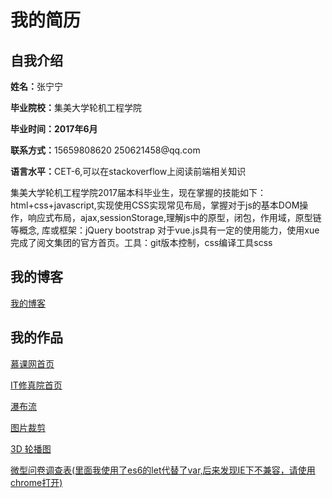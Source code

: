<h1>我的简历</h1>
<h2>自我介绍</h2>
<p><b>姓名：</b>张宁宁</p>
<p><b>毕业院校：</b>集美大学轮机工程学院</p>
<p><b>毕业时间：2017年6月</b></p>
<p><b>联系方式：</b>15659808620       250621458@qq.com</p>
<p><b>语言水平：</b>CET-6,可以在stackoverflow上阅读前端相关知识</p>
<p>集美大学轮机工程学院2017届本科毕业生，现在掌握的技能如下：</br>html+css+javascript,实现使用CSS实现常见布局，掌握对于js的基本DOM操作，响应式布局，ajax,sessionStorage,理解js中的原型，闭包，作用域，原型链等概念, 库或框架：jQuery bootstrap 对于vue.js具有一定的使用能力，使用xue完成了阅文集团的官方首页。工具：git版本控制，css编译工具scss</p>
<h2>我的博客</h2>
<a href="http://www.cnblogs.com/qianduangaoshou/">我的博客</a>
<h2>我的作品</h2>
<p><a href="https://cdn.rawgit.com/qianduangaoshou/-/12821341/%E6%85%95%E8%AF%BE%E7%BD%91%E9%A6%96%E9%A1%B5/%E6%85%95%E8%AF%BE%E7%BD%91page.html">慕课网首页</a></p>
<p><a href="https://cdn.rawgit.com/qianduangaoshou/-/ca86c5bb/it%E4%BF%AE%E7%9C%9F%E9%99%A2%E9%A6%96%E9%A1%B5%E7%BC%96%E5%86%99/IT%E4%BF%AE%E7%9C%9F%E9%99%A2%E9%A6%96%E9%A1%B5.html
">IT修真院首页</a></p>
<p><a href="https://cdn.rawgit.com/qianduangaoshou/-/9f8f32b9/%E7%99%BE%E5%BA%A6%E5%89%8D%E7%AB%AF%E6%8A%80%E6%9C%AF%E5%AD%A6%E9%99%A2task/%E7%80%91%E5%B8%83%E6%B5%81%E5%B8%83%E5%B1%80/%E5%9B%BE%E7%89%87%E7%80%91%E5%B8%83%E6%B5%81%E5%B8%83%E5%B1%80.html">瀑布流</a></p>
<p><a href="https://cdn.rawgit.com/qianduangaoshou/-/9f8f32b9/%E7%99%BE%E5%BA%A6%E5%89%8D%E7%AB%AF%E6%8A%80%E6%9C%AF%E5%AD%A6%E9%99%A2task/%E7%9B%B8%E6%A1%86%E4%B9%8B%E6%8B%BC%E5%9B%BE%E5%B8%83%E5%B1%80/%E8%A3%81%E5%89%AA%E5%9B%BE%E7%89%87.html">图片裁剪</a></p>
<a href="https://cdn.rawgit.com/qianduangaoshou/-/fe53f846/3D%20%E8%BD%AE%E6%92%AD%E5%9B%BE/3d%E7%9B%B8%E6%A1%86%E6%95%88%E6%9E%9C.html">3D 轮播图</a>
<p><a href="https://cdn.rawgit.com/qianduangaoshou/textgit/03437800/index.html">微型问卷调查表(里面我使用了es6的let代替了var,后来发现IE下不兼容，请使用chrome打开)</a></p>
